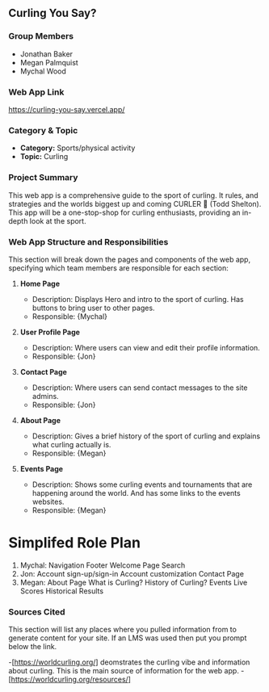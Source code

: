 ## Curling You Say?

### Group Members

- Jonathan Baker
- Megan Palmquist
- Mychal Wood

### Web App Link

https://curling-you-say.vercel.app/

### Category & Topic

- **Category:** Sports/physical activity
- **Topic:** Curling

### Project Summary

This web app is a comprehensive guide to the sport of curling. It rules, and strategies and the worlds biggest up and coming CURLER 🥌 (Todd Shelton).
This app will be a one-stop-shop for curling enthusiasts, providing an in-depth look at the sport.

### Web App Structure and Responsibilities

This section will break down the pages and components of the web app, specifying which team members are responsible for each section:

1. **Home Page**

   - Description: Displays Hero and intro to the sport of curling. Has buttons to bring user to other pages.
   - Responsible: {Mychal}

2. **User Profile Page**

   - Description: Where users can view and edit their profile information.
   - Responsible: {Jon}

3. **Contact Page**

   - Description: Where users can send contact messages to the site admins.
   - Responsible: {Jon}

4. **About Page**
   - Description: Gives a brief history of the sport of curling and explains what curling actually is.
   - Responsible: {Megan}
5. **Events Page**
   - Description: Shows some curling events and tournaments that are happening around the world. And has some links to the events websites.
   - Responsible: {Megan}

# Simplifed Role Plan

1. Mychal:
   Navigation
   Footer
   Welcome Page
   Search
2. Jon: Account sign-up/sign-in
   Account customization
   Contact Page
3. Megan: About Page
   What is Curling?
   History of Curling?
   Events
   Live Scores
   Historical Results

### Sources Cited

This section will list any places where you pulled information from to generate content for your site. If an LMS was used then put you prompt below the link.

-[https://worldcurling.org/]
deomstrates the curling vibe and information about curling. This is the main source of information for the web app. -[https://worldcurling.org/resources/]
